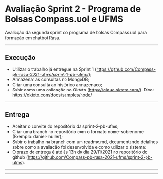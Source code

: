 # Avaliação Sprint 2 - Programa de Bolsas Compass.uol e UFMS
Avaliação da segunda sprint do programa de bolsas Compass.uol para formação em chatbot Rasa.

---

## Execução

- Utilizar o trabalho já entregue na Sprint 1 (https://github.com/Compass-pb-rasa-2021-ufms/sprint-1-pb-ufms/);
- Armazenar as consultas no MongoDB;
- Criar uma consulta ao histórico armazenado;
- Subir como uma aplicação no Okteto (https://cloud.okteto.com/). Dica: https://okteto.com/docs/samples/node/

---

## Entrega

- Aceitar o convite do repositório da sprint-2-pb-ufms;
- Criar uma branch no repositório com o formato nome-sobrenome (Exemplo: daniel-muller);
- Subir o trabalho na branch com um readme.md, documentando detalhes sobre como a avaliação foi desenvolvida e como utilizar o sistema;
- O prazo de entrega é até às 13h do dia 29/11/2021 no repositório do github (https://github.com/Compass-pb-rasa-2021-ufms/sprint-2-pb-ufms).

---
---
